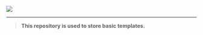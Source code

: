 ![](https://cdn.jsdelivr.net/gh/FgSurewin/pictures/imgmaxim-shkret-03.png)



----------



> **This repository is used to store basic templates.**  